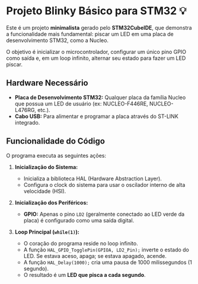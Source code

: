 # Projeto Blinky Básico para STM32 💡

Este é um projeto **minimalista** gerado pelo **STM32CubeIDE**, que demonstra a funcionalidade mais fundamental: piscar um LED em uma placa de desenvolvimento STM32, como a Nucleo.

O objetivo é inicializar o microcontrolador, configurar um único pino GPIO como saída e, em um loop infinito, alternar seu estado para fazer um LED piscar.

## Hardware Necessário

* **Placa de Desenvolvimento STM32:** Qualquer placa da família Nucleo que possua um LED de usuário (ex: NUCLEO-F446RE, NUCLEO-L476RG, etc.).
* **Cabo USB:** Para alimentar e programar a placa através do ST-LINK integrado.



## Funcionalidade do Código

O programa executa as seguintes ações:

1.  **Inicialização do Sistema:**
    * Inicializa a biblioteca HAL (Hardware Abstraction Layer).
    * Configura o clock do sistema para usar o oscilador interno de alta velocidade (HSI).

2.  **Inicialização dos Periféricos:**
    * **GPIO:** Apenas o pino `LD2` (geralmente conectado ao LED verde da placa) é configurado como uma saída digital.

3.  **Loop Principal (`while(1)`):**
    * O coração do programa reside no loop infinito.
    * A função `HAL_GPIO_TogglePin(GPIOA, LD2_Pin);` inverte o estado do LED. Se estava aceso, apaga; se estava apagado, acende.
    * A função `HAL_Delay(1000);` cria uma pausa de 1000 milissegundos (1 segundo).
    * O resultado é um **LED que pisca a cada segundo**.
